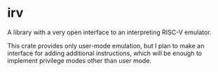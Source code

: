 # irv
A library with a very open interface to an interpreting RISC-V emulator.

This crate provides only user-mode emulation, but I plan to make an interface
for adding additional instructions, which will be enough to implement privilege
modes other than user mode.